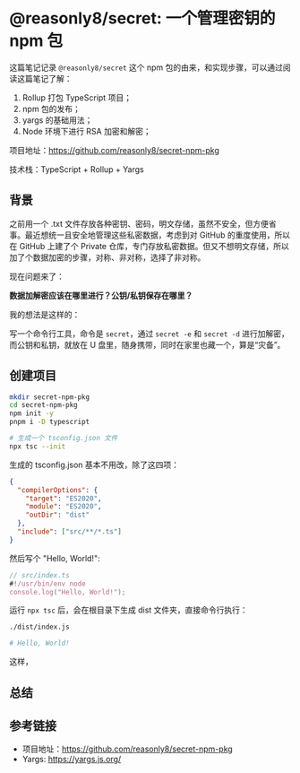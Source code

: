 # @reasonly8/secret: 一个管理密钥的 npm 包

这篇笔记记录 `@reasonly8/secret` 这个 npm 包的由来，和实现步骤，可以通过阅读这篇笔记了解：

1. Rollup 打包 TypeScript 项目；
2. npm 包的发布；
3. yargs 的基础用法；
4. Node 环境下进行 RSA 加密和解密；

项目地址：https://github.com/reasonly8/secret-npm-pkg

技术栈：TypeScript + Rollup + Yargs

## 背景

之前用一个 .txt 文件存放各种密钥、密码，明文存储，虽然不安全，但方便省事。最近想统一且安全地管理这些私密数据，考虑到对 GitHub 的重度使用，所以在 GitHub 上建了个 Private 仓库，专门存放私密数据。但又不想明文存储，所以加了个数据加密的步骤，对称、非对称，选择了非对称。

现在问题来了：

**数据加解密应该在哪里进行？公钥/私钥保存在哪里？**

我的想法是这样的：

写一个命令行工具，命令是 `secret`，通过 `secret -e` 和 `secret -d` 进行加解密，而公钥和私钥，就放在 U 盘里，随身携带，同时在家里也藏一个，算是“灾备”。

## 创建项目

```sh
mkdir secret-npm-pkg
cd secret-npm-pkg
npm init -y
pnpm i -D typescript

# 生成一个 tsconfig.json 文件
npx tsc --init
```

生成的 tsconfig.json 基本不用改，除了这四项：

```json
{
  "compilerOptions": {
    "target": "ES2020",
    "module": "ES2020",
    "outDir": "dist"
  },
  "include": ["src/**/*.ts"]
}
```

然后写个 "Hello, World!":

```ts
// src/index.ts
#!/usr/bin/env node
console.log("Hello, World!");
```

运行 `npx tsc` 后，会在根目录下生成 dist 文件夹，直接命令行执行：

```sh
./dist/index.js

# Hello, World!
```

这样，

## 总结

## 参考链接

- 项目地址：https://github.com/reasonly8/secret-npm-pkg
- Yargs: https://yargs.js.org/

```

```

